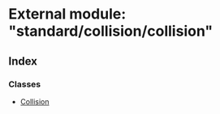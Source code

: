 
# External module: "standard/collision/collision"

## Index

### Classes

* [Collision](../classes/_standard_collision_collision_.collision.md)
